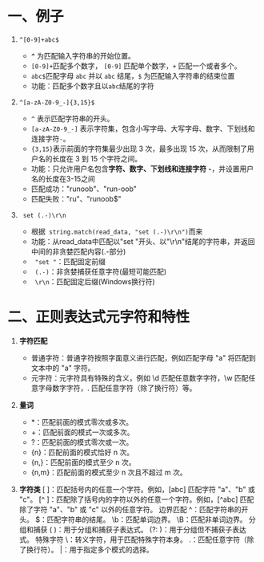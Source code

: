 # 一、例子  
1. `^[0-9]+abc$`  
      + **`^`** 为匹配输入字符串的开始位置。
      + `[0-9]+`匹配多个数字， `[0-9]` 匹配单个数字，`+` 匹配一个或者多个。
      + `abc$`匹配字母 `abc` 并以 `abc` 结尾，`$` 为匹配输入字符串的结束位置
      + 功能：匹配多个数字且以`abc`结尾的字符  

2. `^[a-zA-Z0-9_-]{3,15}$`  
   + `^` 表示匹配字符串的开头。
   + `[a-zA-Z0-9_-]` 表示字符集，包含小写字母、大写字母、数字、下划线和连接字符`-`。
   + `{3,15}`表示前面的字符集最少出现 3 次，最多出现 15 次，从而限制了用户名的长度在 3 到 15 个字符之间。
   + 功能：只允许用户名包含**字符、数字、下划线和连接字符 `-`**，并设置用户名的长度在3-15之间
   + 匹配成功："runoob"、"run-oob"
   + 匹配失败："ru"、"runoob$"

3. ` set (.-)\r\n`
	+ 根据` string.match(read_data, "set (.-)\r\n")`而来
	+ 功能：从read_data中匹配以"set "开头、以"\r\n"结尾的字符串，并返回中间的非贪婪匹配内容(.-部分)
	+ ` "set "`：匹配固定前缀
	+ ` (.-)`：非贪婪捕获任意字符(最短可能匹配)
	+ ` \r\n`：匹配固定后缀(Windows换行符)

# 二、正则表达式元字符和特性  
1. **字符匹配**
   + 普通字符：普通字符按照字面意义进行匹配，例如匹配字母 "a" 将匹配到文本中的 "a" 字符。
   + 元字符：元字符具有特殊的含义，例如 \d 匹配任意数字字符，\w 匹配任意字母数字字符，. 匹配任意字符（除了换行符）等。  
  
2. **量词**
   + *：匹配前面的模式零次或多次。
   + +：匹配前面的模式一次或多次。
   + ?：匹配前面的模式零次或一次。
   + {n}：匹配前面的模式恰好 n 次。
   + {n,}：匹配前面的模式至少 n 次。
   + {n,m}：匹配前面的模式至少 n 次且不超过 m 次。
3. **字符类**
[ ]：匹配括号内的任意一个字符。例如，[abc] 匹配字符 "a"、"b" 或 "c"。
[^ ]：匹配除了括号内的字符以外的任意一个字符。例如，[^abc] 匹配除了字符 "a"、"b" 或 "c" 以外的任意字符。
边界匹配
^：匹配字符串的开头。
$：匹配字符串的结尾。
\b：匹配单词边界。
\B：匹配非单词边界。
分组和捕获
( )：用于分组和捕获子表达式。
(?: )：用于分组但不捕获子表达式。
特殊字符
\：转义字符，用于匹配特殊字符本身。
.：匹配任意字符（除了换行符）。
|：用于指定多个模式的选择。